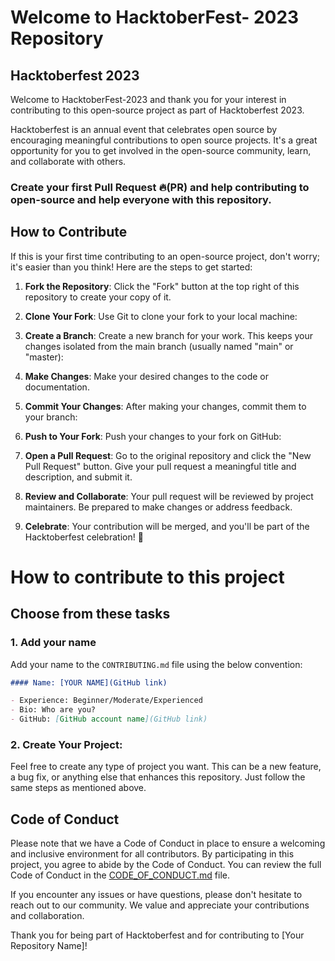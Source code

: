 # Welcome to HacktoberFest- 2023 Repository

## Hacktoberfest 2023

Welcome to HacktoberFest-2023 and thank you for your interest in contributing to this open-source project as part of Hacktoberfest 2023.

Hacktoberfest is an annual event that celebrates open source by encouraging meaningful contributions to open source projects. It's a great opportunity for you to get involved in the open-source community, learn, and collaborate with others.

### Create your first Pull Request 🔥(PR) and help contributing to open-source and help everyone with this repository.

## How to Contribute

If this is your first time contributing to an open-source project, don't worry; it's easier than you think! Here are the steps to get started:

1. **Fork the Repository**: Click the "Fork" button at the top right of this repository to create your copy of it.

2. **Clone Your Fork**: Use Git to clone your fork to your local machine:

3. **Create a Branch**: Create a new branch for your work. This keeps your changes isolated from the main branch (usually named "main" or "master):

4. **Make Changes**: Make your desired changes to the code or documentation.

5. **Commit Your Changes**: After making your changes, commit them to your branch:

6. **Push to Your Fork**: Push your changes to your fork on GitHub:

7. **Open a Pull Request**: Go to the original repository and click the "New Pull Request" button. Give your pull request a meaningful title and description, and submit it.

8. **Review and Collaborate**: Your pull request will be reviewed by project maintainers. Be prepared to make changes or address feedback.

9. **Celebrate**: Your contribution will be merged, and you'll be part of the Hacktoberfest celebration! 🎉

# How to contribute to this project

## Choose from these tasks

### 1. Add your name

Add your name to the `CONTRIBUTING.md` file using the below convention:

```markdown
#### Name: [YOUR NAME](GitHub link)

- Experience: Beginner/Moderate/Experienced
- Bio: Who are you?
- GitHub: [GitHub account name](GitHub link)
```

### 2. **Create Your Project**: 
Feel free to create any type of project you want. This can be a new feature, a bug fix, or anything else that enhances this repository. Just follow the same steps as mentioned above.

## Code of Conduct

Please note that we have a Code of Conduct in place to ensure a welcoming and inclusive environment for all contributors. By participating in this project, you agree to abide by the Code of Conduct. You can review the full Code of Conduct in the [CODE_OF_CONDUCT.md](CODE_OF_CONDUCT.md) file.

If you encounter any issues or have questions, please don't hesitate to reach out to our community. We value and appreciate your contributions and collaboration.

Thank you for being part of Hacktoberfest and for contributing to [Your Repository Name]!
